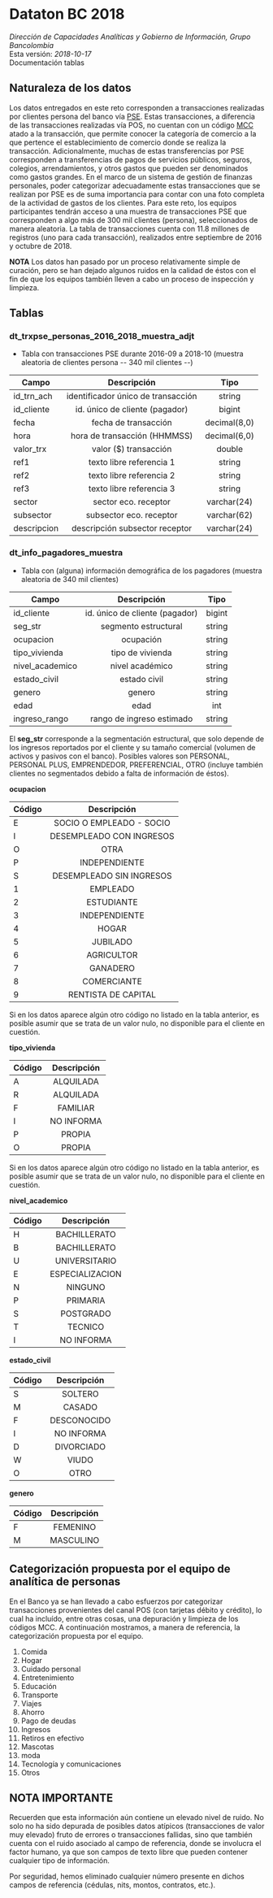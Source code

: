 # Dataton BC 2018

*Dirección de Capacidades Analíticas y Gobierno de Información, Grupo Bancolombia*<br>
Esta versión: *2018-10-17*<br>
Documentación tablas

## Naturaleza de los datos

Los datos entregados en este reto corresponden a transacciones realizadas por clientes persona del banco vía [PSE](https://www.pse.com.co/inicio). Estas transacciones, a diferencia de las transacciones realizadas vía POS, no cuentan con un código [MCC](https://en.wikipedia.org/wiki/Merchant_category_code) atado a la transacción, que permite conocer la categoría de comercio a la que pertence el establecimiento de comercio donde se realiza la transacción. Adicionalmente, muchas de estas transferencias por PSE corresponden a transferencias de pagos de servicios públicos, seguros, colegios, arrendamientos, y otros gastos que pueden ser denominados como gastos grandes. En el marco de un sistema de gestión de finanzas personales, poder categorizar adecuadamente estas transacciones que se realizan por PSE es de suma importancia para contar con una foto completa de la actividad de gastos de los clientes. Para este reto, los equipos participantes tendrán acceso a una muestra de transacciones PSE que corresponden a algo más de 300 mil clientes (persona), seleccionados de manera aleatoria. La tabla de transacciones cuenta con 11.8 millones de registros (uno para cada transacción), realizados entre septiembre de 2016 y octubre de 2018.

**NOTA** Los datos han pasado por un proceso relativamente simple de curación, pero se han dejado algunos ruidos en la calidad de éstos con el fin de que los equipos también lleven a cabo un proceso de inspección y limpieza.

## Tablas

### dt_trxpse_personas_2016_2018_muestra_adjt

* Tabla con transacciones PSE durante 2016-09 a 2018-10 (muestra aleatoria de clientes persona -- 340 mil clientes --)

| **Campo**     | **Descripción**                    | **Tipo**       |
| ------------- |:----------------------------------:|:--------------:|
| id_trn_ach    | identificador único de transacción | string         |
| id_cliente    | id. único de cliente (pagador)     | bigint         |
| fecha         | fecha de transacción               | decimal(8,0)   |
| hora          | hora de transacción (HHMMSS)       | decimal(6,0)   |
| valor_trx     | valor ($) transacción              | double         |
| ref1          | texto libre referencia 1           | string         |
| ref2          | texto libre referencia 2           | string         |
| ref3          | texto libre referencia 3           | string         |
| sector        | sector eco. receptor               | varchar(24)    |
| subsector     | subsector eco. receptor            | varchar(62)    |
| descripcion   | descripción subsector receptor     | varchar(24)    |

### dt_info_pagadores_muestra

* Tabla con (alguna) información demográfica de los pagadores (muestra aleatoria de 340 mil clientes)

| **Campo**       | **Descripción**                    | **Tipo**       |
| --------------- |:----------------------------------:|:--------------:|
| id_cliente      | id. único de cliente (pagador)     | bigint         |
| seg_str         | segmento estructural               | string         |
| ocupacion       | ocupación                          | string         |
| tipo_vivienda   | tipo de vivienda                   | string         |
| nivel_academico | nivel académico                    | string         |
| estado_civil    | estado civil                       | string         |
| genero          | genero                             | string         |
| edad            | edad                               | int            |
| ingreso_rango   | rango de ingreso estimado          | string         |

El **seg_str** corresponde a la segmentación estructural, que solo depende de los ingresos reportados por el cliente y su tamaño comercial (volumen de activos y pasivos con el banco). Posibles valores son PERSONAL, PERSONAL PLUS, EMPRENDEDOR, PREFERENCIAL, OTRO (incluye también clientes no segmentados debido a falta de información de éstos).

**ocupacion**

| **Código** | **Descripción**           |
| ---------- |:-------------------------:|
| E          | SOCIO O EMPLEADO - SOCIO  |    		
| I          | DESEMPLEADO CON INGRESOS  |    		
| O          | OTRA                      |
| P          | INDEPENDIENTE             |          		
| S          | DESEMPLEADO SIN INGRESOS  |  		
| 1          | EMPLEADO                  |  		
| 2          | ESTUDIANTE                |  		
| 3          | INDEPENDIENTE             | 		
| 4          | HOGAR               		 |
| 5          | JUBILADO                  |  		
| 6          | AGRICULTOR                |  		
| 7          | GANADERO                  |  		
| 8          | COMERCIANTE               |  		
| 9          | RENTISTA DE CAPITAL       |

Si en los datos aparece algún otro código no listado en la tabla anterior, es posible asumir que se trata de un valor nulo, no disponible para el cliente en cuestión.

**tipo_vivienda**

| **Código** | **Descripción**           |
| ---------- |:-------------------------:|
| A          | ALQUILADA                 |
| R          | ALQUILADA                 |
| F          | FAMILIAR                  |
| I          | NO INFORMA                |
| P          | PROPIA                    |
| O          | PROPIA                    |

Si en los datos aparece algún otro código no listado en la tabla anterior, es posible asumir que se trata de un valor nulo, no disponible para el cliente en cuestión.

**nivel_academico**

| **Código** | **Descripción**           |
| ---------- |:-------------------------:|
| H          | BACHILLERATO              |
| B          | BACHILLERATO              |
| U          | UNIVERSITARIO             |
| E          | ESPECIALIZACION           |
| N          | NINGUNO                   |
| P          | PRIMARIA                  |
| S          | POSTGRADO                 |
| T          | TECNICO                   |
| I          | NO INFORMA                |

**estado_civil**

| **Código** | **Descripción**           |
| ---------- |:-------------------------:|
| S          | SOLTERO                   |
| M          | CASADO                    |
| F          | DESCONOCIDO               |
| I          | NO INFORMA                |
| D          | DIVORCIADO                |
| W          | VIUDO                     |
| O          | OTRO                      |

**genero**

| **Código** | **Descripción**           |
| ---------- |:-------------------------:|
| F          | FEMENINO                  |
| M          | MASCULINO                 |

## Categorización propuesta por el equipo de analítica de personas

En el Banco ya se han llevado a cabo esfuerzos por categorizar transacciones provenientes del canal POS (con tarjetas débito y crédito), lo cual ha incluído, entre otras cosas, una depuración y limpieza de los códigos MCC. A continuación mostramos, a manera de referencia, la categorización propuesta por el equipo.

1. Comida
2. Hogar
3. Cuidado personal
4. Entretenimiento
5. Educación
6. Transporte
7. Viajes
8. Ahorro
9. Pago de deudas
10. Ingresos
11. Retiros en efectivo
12. Mascotas
13. moda
14. Tecnología y comunicaciones
15. Otros

## NOTA IMPORTANTE

Recuerden que esta información aún contiene un elevado nivel de ruido. No solo no ha sido depurada de posibles datos atípicos (transacciones de valor muy elevado) fruto de errores o transacciones fallidas, sino que también cuenta con el ruido asociado al campo de referencia, donde se involucra el factor humano, ya que son campos de texto libre que pueden contener cualquier tipo de información.

Por seguridad, hemos eliminado cualquier número presente en dichos campos de referencia (cédulas, nits, montos, contratos, etc.).
